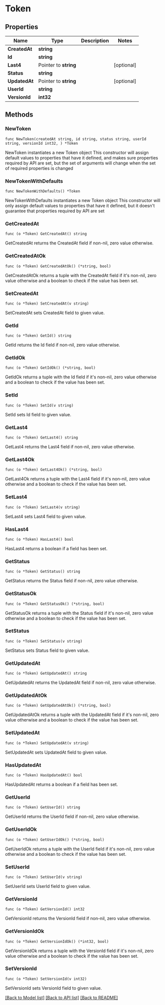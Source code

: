 # Token

## Properties

Name | Type | Description | Notes
------------ | ------------- | ------------- | -------------
**CreatedAt** | **string** |  | 
**Id** | **string** |  | 
**Last4** | Pointer to **string** |  | [optional] 
**Status** | **string** |  | 
**UpdatedAt** | Pointer to **string** |  | [optional] 
**UserId** | **string** |  | 
**VersionId** | **int32** |  | 

## Methods

### NewToken

`func NewToken(createdAt string, id string, status string, userId string, versionId int32, ) *Token`

NewToken instantiates a new Token object
This constructor will assign default values to properties that have it defined,
and makes sure properties required by API are set, but the set of arguments
will change when the set of required properties is changed

### NewTokenWithDefaults

`func NewTokenWithDefaults() *Token`

NewTokenWithDefaults instantiates a new Token object
This constructor will only assign default values to properties that have it defined,
but it doesn't guarantee that properties required by API are set

### GetCreatedAt

`func (o *Token) GetCreatedAt() string`

GetCreatedAt returns the CreatedAt field if non-nil, zero value otherwise.

### GetCreatedAtOk

`func (o *Token) GetCreatedAtOk() (*string, bool)`

GetCreatedAtOk returns a tuple with the CreatedAt field if it's non-nil, zero value otherwise
and a boolean to check if the value has been set.

### SetCreatedAt

`func (o *Token) SetCreatedAt(v string)`

SetCreatedAt sets CreatedAt field to given value.


### GetId

`func (o *Token) GetId() string`

GetId returns the Id field if non-nil, zero value otherwise.

### GetIdOk

`func (o *Token) GetIdOk() (*string, bool)`

GetIdOk returns a tuple with the Id field if it's non-nil, zero value otherwise
and a boolean to check if the value has been set.

### SetId

`func (o *Token) SetId(v string)`

SetId sets Id field to given value.


### GetLast4

`func (o *Token) GetLast4() string`

GetLast4 returns the Last4 field if non-nil, zero value otherwise.

### GetLast4Ok

`func (o *Token) GetLast4Ok() (*string, bool)`

GetLast4Ok returns a tuple with the Last4 field if it's non-nil, zero value otherwise
and a boolean to check if the value has been set.

### SetLast4

`func (o *Token) SetLast4(v string)`

SetLast4 sets Last4 field to given value.

### HasLast4

`func (o *Token) HasLast4() bool`

HasLast4 returns a boolean if a field has been set.

### GetStatus

`func (o *Token) GetStatus() string`

GetStatus returns the Status field if non-nil, zero value otherwise.

### GetStatusOk

`func (o *Token) GetStatusOk() (*string, bool)`

GetStatusOk returns a tuple with the Status field if it's non-nil, zero value otherwise
and a boolean to check if the value has been set.

### SetStatus

`func (o *Token) SetStatus(v string)`

SetStatus sets Status field to given value.


### GetUpdatedAt

`func (o *Token) GetUpdatedAt() string`

GetUpdatedAt returns the UpdatedAt field if non-nil, zero value otherwise.

### GetUpdatedAtOk

`func (o *Token) GetUpdatedAtOk() (*string, bool)`

GetUpdatedAtOk returns a tuple with the UpdatedAt field if it's non-nil, zero value otherwise
and a boolean to check if the value has been set.

### SetUpdatedAt

`func (o *Token) SetUpdatedAt(v string)`

SetUpdatedAt sets UpdatedAt field to given value.

### HasUpdatedAt

`func (o *Token) HasUpdatedAt() bool`

HasUpdatedAt returns a boolean if a field has been set.

### GetUserId

`func (o *Token) GetUserId() string`

GetUserId returns the UserId field if non-nil, zero value otherwise.

### GetUserIdOk

`func (o *Token) GetUserIdOk() (*string, bool)`

GetUserIdOk returns a tuple with the UserId field if it's non-nil, zero value otherwise
and a boolean to check if the value has been set.

### SetUserId

`func (o *Token) SetUserId(v string)`

SetUserId sets UserId field to given value.


### GetVersionId

`func (o *Token) GetVersionId() int32`

GetVersionId returns the VersionId field if non-nil, zero value otherwise.

### GetVersionIdOk

`func (o *Token) GetVersionIdOk() (*int32, bool)`

GetVersionIdOk returns a tuple with the VersionId field if it's non-nil, zero value otherwise
and a boolean to check if the value has been set.

### SetVersionId

`func (o *Token) SetVersionId(v int32)`

SetVersionId sets VersionId field to given value.



[[Back to Model list]](../README.md#documentation-for-models) [[Back to API list]](../README.md#documentation-for-api-endpoints) [[Back to README]](../README.md)


